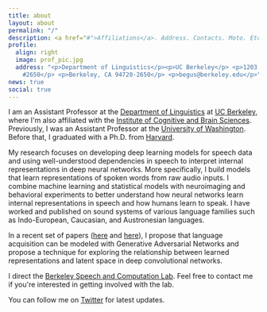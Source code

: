 ```yaml
---
title: about
layout: about
permalink: "/"
description: <a href="#">Affiliations</a>. Address. Contacts. Moto. Etc.
profile:
  align: right
  image: prof_pic.jpg
  address: "<p>Department of Linguistics</p><p>UC Berkeley</p> <p>1203 Dwinelle Hall
    #2650</p> <p>Berkeley, CA 94720-2650</p> <p>begus@berkeley.edu</p>"
news: true
social: true
---
```


I am an Assistant Professor at the [Department of Linguistics](https://lx.berkeley.edu) at [UC Berkeley](https://www.berkeley.edu), where I'm also affiliated with the [Institute of Cognitive and Brain Sciences](https://icbs.berkeley.edu/). Previously, I was an Assistant Professor at the [University of Washington](https://linguistics.washington.edu). Before that, I graduated with a Ph.D. from [Harvard](https://www.harvard.edu).

My research focuses on developing deep learning models for speech data and using well-understood dependencies in speech to interpret internal representations in deep neural networks. More specifically, I build models that learn representations of spoken words from raw audio inputs. I combine machine learning and statistical models with neuroimaging and behavioral experiments to better understand how neural networks learn internal representations in speech and how humans learn to speak. I have worked and published on sound systems of various language families such as Indo-European, Caucasian, and Austronesian languages.

In a recent set of papers ([here](https://www.frontiersin.org/articles/10.3389/frai.2020.00044/full) and [here](https://www.sciencedirect.com/science/article/pii/S0893608021001052)), I propose that language acquisition can be modeled with Generative Adversarial Networks and propose a technique for exploring the relationship between learned representations and latent space in deep convolutional networks. 

I direct the [Berkeley Speech and Computation Lab](https://twitter.com/BerkeleySCLab). Feel free to contact me if you're interested in getting involved with the lab.

You can follow me on [Twitter](https://twitter.com/begusgasper) for latest updates. 